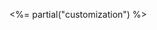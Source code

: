 
<!--
This file is a replica of the main documentation file for this section
-->

<%= partial("customization") %>

